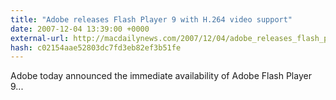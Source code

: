 ```yaml
---
title: "Adobe releases Flash Player 9 with H.264 video support"
date: 2007-12-04 13:39:00 +0000
external-url: http://macdailynews.com/2007/12/04/adobe_releases_flash_player_9_with_h264_video_support/
hash: c02154aae52803dc7fd3eb82ef3b51fe
---
```


Adobe today announced the immediate availability of Adobe Flash Player 9...
